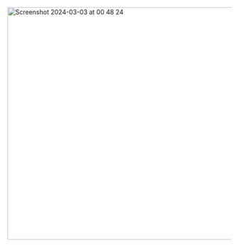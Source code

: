<img width="522" alt="Screenshot 2024-03-03 at 00 48 24" src="https://github.com/Tkharkhelauri/password-generator/assets/95001028/bf6799cc-d87d-48fa-8d46-b035723f2242">
